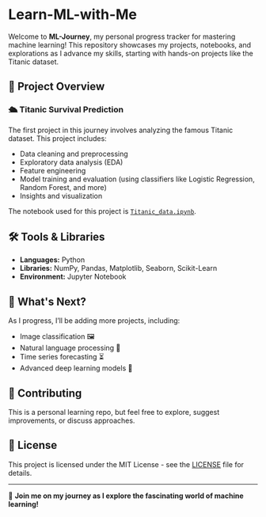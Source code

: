 # Learn-ML-with-Me
Welcome to **ML-Journey**, my personal progress tracker for mastering machine learning! This repository showcases my projects, notebooks, and explorations as I advance my skills, starting with hands-on projects like the Titanic dataset.

## 📂 Project Overview
### 🛳️ Titanic Survival Prediction
The first project in this journey involves analyzing the famous Titanic dataset. This project includes:
- Data cleaning and preprocessing
- Exploratory data analysis (EDA)
- Feature engineering
- Model training and evaluation (using classifiers like Logistic Regression, Random Forest, and more)
- Insights and visualization

The notebook used for this project is [`Titanic_data.ipynb`](./Titanic_data.ipynb).

## 🛠️ Tools & Libraries
- **Languages:** Python
- **Libraries:** NumPy, Pandas, Matplotlib, Seaborn, Scikit-Learn
- **Environment:** Jupyter Notebook

## 🚀 What's Next?
As I progress, I’ll be adding more projects, including:
- Image classification 🖼️
- Natural language processing 📝
- Time series forecasting ⏳
- Advanced deep learning models 🤖

## 🤝 Contributing
This is a personal learning repo, but feel free to explore, suggest improvements, or discuss approaches.

## 📜 License
This project is licensed under the MIT License - see the [LICENSE](./LICENSE) file for details.

---

🌟 **Join me on my journey as I explore the fascinating world of machine learning!**